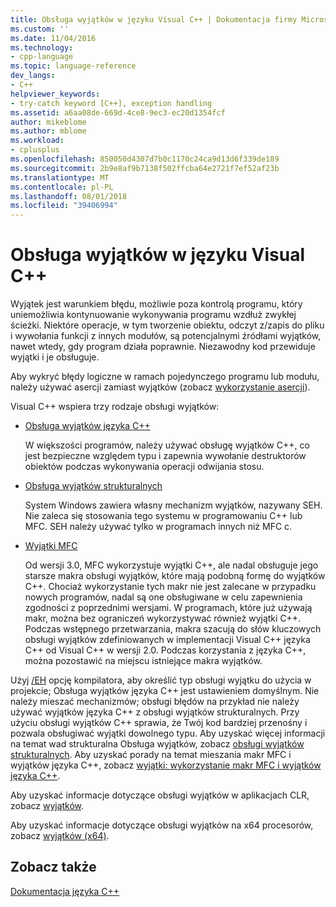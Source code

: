 ```yaml
---
title: Obsługa wyjątków w języku Visual C++ | Dokumentacja firmy Microsoft
ms.custom: ''
ms.date: 11/04/2016
ms.technology:
- cpp-language
ms.topic: language-reference
dev_langs:
- C++
helpviewer_keywords:
- try-catch keyword [C++], exception handling
ms.assetid: a6aa08de-669d-4ce8-9ec3-ec20d1354fcf
author: mikeblome
ms.author: mblome
ms.workload:
- cplusplus
ms.openlocfilehash: 850050d4307d7b0c1170c24ca9d13d6f339de189
ms.sourcegitcommit: 2b9e8af9b7138f502ffcba64e2721f7ef52af23b
ms.translationtype: MT
ms.contentlocale: pl-PL
ms.lasthandoff: 08/01/2018
ms.locfileid: "39406994"
---
```

# <a name="exception-handling-in-visual-c"></a>Obsługa wyjątków w języku Visual C++
Wyjątek jest warunkiem błędu, możliwie poza kontrolą programu, który uniemożliwia kontynuowanie wykonywania programu wzdłuż zwykłej ścieżki. Niektóre operacje, w tym tworzenie obiektu, odczyt z/zapis do pliku i wywołania funkcji z innych modułów, są potencjalnymi źródłami wyjątków, nawet wtedy, gdy program działa poprawnie. Niezawodny kod przewiduje wyjątki i je obsługuje.  
  
 Aby wykryć błędy logiczne w ramach pojedynczego programu lub modułu, należy używać asercji zamiast wyjątków (zobacz [wykorzystanie asercji](/visualstudio/debugger/c-cpp-assertions)).  
  
 Visual C++ wspiera trzy rodzaje obsługi wyjątków:  
  
-   [Obsługa wyjątków języka C++](../cpp/cpp-exception-handling.md)  
  
     W większości programów, należy używać obsługę wyjątków C++, co jest bezpieczne względem typu i zapewnia wywołanie destruktorów obiektów podczas wykonywania operacji odwijania stosu.  
  
-   [Obsługa wyjątków strukturalnych](../cpp/structured-exception-handling-c-cpp.md)  
  
     System Windows zawiera własny mechanizm wyjątków, nazywany SEH. Nie zaleca się stosowania tego systemu w programowaniu C++ lub MFC. SEH należy używać tylko w programach innych niż MFC c.  
  
-   [Wyjątki MFC](../mfc/exception-handling-in-mfc.md)  
  
     Od wersji 3.0, MFC wykorzystuje wyjątki C++, ale nadal obsługuje jego starsze makra obsługi wyjątków, które mają podobną formę do wyjątków C++. Chociaż wykorzystanie tych makr nie jest zalecane w przypadku nowych programów, nadal są one obsługiwane w celu zapewnienia zgodności z poprzednimi wersjami. W programach, które już używają makr, można bez ograniczeń wykorzystywać również wyjątki C++. Podczas wstępnego przetwarzania, makra szacują do słów kluczowych obsługi wyjątków zdefiniowanych w implementacji Visual C++ języka C++ od Visual C++ w wersji 2.0. Podczas korzystania z języka C++, można pozostawić na miejscu istniejące makra wyjątków.  
  
 Użyj [/EH](../build/reference/eh-exception-handling-model.md) opcję kompilatora, aby określić typ obsługi wyjątku do użycia w projekcie; Obsługa wyjątków języka C++ jest ustawieniem domyślnym. Nie należy mieszać mechanizmów; obsługi błędów na przykład nie należy używać wyjątków języka C++ z obsługi wyjątków strukturalnych. Przy użyciu obsługi wyjątków C++ sprawia, że Twój kod bardziej przenośny i pozwala obsługiwać wyjątki dowolnego typu. Aby uzyskać więcej informacji na temat wad strukturalna Obsługa wyjątków, zobacz [obsługi wyjątków strukturalnych](../cpp/structured-exception-handling-c-cpp.md). Aby uzyskać porady na temat mieszania makr MFC i wyjątków języka C++, zobacz [wyjątki: wykorzystanie makr MFC i wyjątków języka C++](../mfc/exceptions-using-mfc-macros-and-cpp-exceptions.md).  
  
 Aby uzyskać informacje dotyczące obsługi wyjątków w aplikacjach CLR, zobacz [wyjątków](../windows/exception-handling-cpp-component-extensions.md).  
  
 Aby uzyskać informacje dotyczące obsługi wyjątków na x64 procesorów, zobacz [wyjątków (x64)](../build/exception-handling-x64.md).  
  
## <a name="see-also"></a>Zobacz także  
 [Dokumentacja języka C++](../cpp/cpp-language-reference.md)